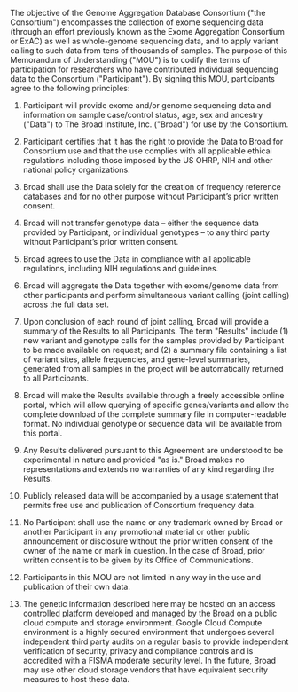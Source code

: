 The objective of the Genome Aggregation Database Consortium ("the Consortium") encompasses the collection of exome sequencing data (through an effort previously known as the Exome Aggregation Consortium or ExAC) as well as whole-genome sequencing data, and to apply variant calling to such data from tens of thousands of samples. The purpose of this Memorandum of Understanding ("MOU") is to codify the terms of participation for researchers who have contributed individual sequencing data to the Consortium ("Participant"). By signing this MOU, participants agree to the following principles:

1. Participant will provide exome and/or genome sequencing data and information on sample case/control status, age, sex and ancestry ("Data") to The Broad Institute, Inc. ("Broad") for use by the Consortium.

2. Participant certifies that it has the right to provide the Data to Broad for Consortium use and that the use complies with all applicable ethical regulations including those imposed by the US OHRP, NIH and other national policy organizations.

3. Broad shall use the Data solely for the creation of frequency reference databases and for no other purpose without Participant’s prior written consent.

4. Broad will not transfer genotype data – either the sequence data provided by Participant, or individual genotypes – to any third party without Participant’s prior written consent.

5. Broad agrees to use the Data in compliance with all applicable regulations, including NIH regulations and guidelines.

6. Broad will aggregate the Data together with exome/genome data from other participants and perform simultaneous variant calling (joint calling) across the full data set.

7. Upon conclusion of each round of joint calling, Broad will provide a summary of the Results to all Participants. The term "Results" include (1) new variant and genotype calls for the samples provided by Participant to be made available on request; and (2) a summary file containing a list of variant sites, allele frequencies, and gene-level summaries, generated from all samples in the project will be automatically returned to all Participants.

8. Broad will make the Results available through a freely accessible online portal, which will allow querying of specific genes/variants and allow the complete download of the complete summary file in computer-readable format. No individual genotype or sequence data will be available from this portal.

9. Any Results delivered pursuant to this Agreement are understood to be experimental in nature and provided "as is." Broad makes no representations and extends no warranties of any kind regarding the Results.

10. Publicly released data will be accompanied by a usage statement that permits free use and publication of Consortium frequency data.

11. No Participant shall use the name or any trademark owned by Broad or another Participant in any promotional material or other public announcement or disclosure without the prior written consent of the owner of the name or mark in question. In the case of Broad, prior written consent is to be given by its Office of Communications.

12. Participants in this MOU are not limited in any way in the use and publication of their own data.

13. The genetic information described here may be hosted on an access controlled platform developed and managed by the Broad on a public cloud compute and storage environment. Google Cloud Compute environment is a highly secured environment that undergoes several independent third party audits on a regular basis to provide independent verification of security, privacy and compliance controls and is accredited with a FISMA moderate security level. In the future, Broad may use other cloud storage vendors that have equivalent security measures to host these data.
